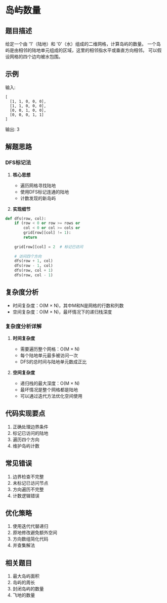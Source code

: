 # 岛屿数量

## 题目描述
给定一个由 '1'（陆地）和 '0'（水）组成的二维网格，计算岛屿的数量。
一个岛屿是由相邻的陆地单元组成的区域，这里的相邻指水平或垂直方向相邻。
可以假设网格的四个边均被水包围。

## 示例
输入:
```
[
  [1, 1, 0, 0, 0],
  [1, 1, 0, 0, 0],
  [0, 0, 1, 0, 0],
  [0, 0, 0, 1, 1]
]
```
输出: 3

## 解题思路

### DFS标记法
1. **核心思想**
   - 遍历网格寻找陆地
   - 使用DFS标记连通的陆地
   - 计数发现的新岛屿

2. **实现细节**
```python
def dfs(row, col):
    if (row < 0 or row >= rows or 
        col < 0 or col >= cols or 
        grid[row][col] != 1):
        return
        
    grid[row][col] = 2  # 标记已访问
    
    # 访问四个方向
    dfs(row + 1, col)
    dfs(row - 1, col)
    dfs(row, col + 1)
    dfs(row, col - 1)
```

## 复杂度分析
- 时间复杂度：O(M × N)，其中M和N是网格的行数和列数
- 空间复杂度：O(M × N)，最坏情况下的递归栈深度

### 复杂度分析详解
1. **时间复杂度**
   - 需要遍历整个网格：O(M × N)
   - 每个陆地单元最多被访问一次
   - DFS的总时间与陆地单元数成正比

2. **空间复杂度**
   - 递归栈的最大深度：O(M × N)
   - 最坏情况是整个网格都是陆地
   - 可以通过迭代方法优化空间使用

## 代码实现要点
1. 正确处理边界条件
2. 标记已访问的陆地
3. 遍历四个方向
4. 维护岛屿计数

## 常见错误
1. 边界检查不完整
2. 未标记已访问节点
3. 方向遍历不完整
4. 计数逻辑错误

## 优化策略
1. 使用迭代代替递归
2. 原地修改避免额外空间
3. 方向数组简化代码
4. 并查集解法

## 相关题目
1. 最大岛屿面积
2. 岛屿的周长
3. 封闭岛屿的数量
4. 飞地的数量 